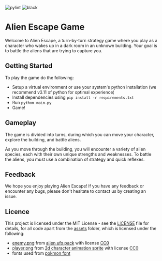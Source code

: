![pylint](https://github.com/VagishVela/project-pygames/actions/workflows/pylint.yml/badge.svg) ![black](https://github.com/VagishVela/project-pygames/actions/workflows/black.yml/badge.svg)

# Alien Escape Game

Welcome to Alien Escape, a turn-by-turn strategy game where you play as a character who wakes up in a dark room in an unknown building. Your goal is to battle the aliens that are trying to capture you.

## Getting Started

To play the game do the following:
 - Setup a virtual environment or use your system's python installation (we recommend v3.11 of python for optimal experience)
 - Install dependencies using `pip install -r requirements.txt`
 - Run `python main.py`
 - Game!

## Gameplay

The game is divided into turns, during which you can move your character, explore the building, and battle aliens.

As you move through the building, you will encounter a variety of alien species, each with their own unique strengths and weaknesses. To battle the aliens, you must use a combination of strategy and quick reflexes.

## Feedback

We hope you enjoy playing Alien Escape! If you have any feedback or encounter any bugs, please don't hesitate to contact us by creating an issue.

## Licence

This project is licensed under the MIT License - see the [LICENSE](LICENSE) file for details, for all code apart from the [assets](assets) folder, which is licensed under the following:

 - [enemy.png](assets/enemy.png) from [alien ufo pack](https://www.kenney.nl/assets/alien-ufo-pack) with license [CC0](https://creativecommons.org/publicdomain/zero/1.0/)
 - [player.png](assets/player.png) from [2d character animation sprite](https://opengameart.org/content/2d-character-animation-sprite) with license [CC0](https://creativecommons.org/publicdomain/zero/1.0/)
 - fonts used from [pokmon font](https://fontmeme.com/fonts/pokmon-font/)
